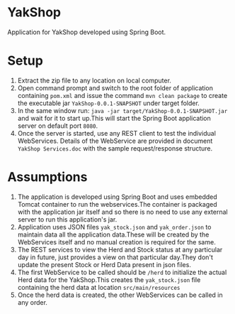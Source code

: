 # YakShop

Application for YakShop developed using Spring Boot.


# Setup

 1. Extract the zip file to any location on local computer.
 2. Open command prompt and switch to the root folder of application containing `pom.xml` and issue the command `mvn clean package` to create the executable jar `YakShop-0.0.1-SNAPSHOT` 	under target folder.
 3. In the same window run: `java -jar target/YakShop-0.0.1-SNAPSHOT.jar ` and wait for it to start up.This will start the Spring Boot application server on default port `8080`. 
 4. Once the server is started, use any REST client to test the individual WebServices. Details of the WebService are provided in document `YakShop Services.doc` with the sample request/response structure.
 
 
# Assumptions 

1. The application is developed using Spring Boot and uses embedded Tomcat container to run the webservices.The container is packaged with the application jar itself and so there is no need to use any external server to run this application's jar.
2. Application uses JSON files `yak_stock.json` and `yak_order.json` to maintain data all the application data.These will be created by the WebServices itself and no manual creation is required for the same.
3. The REST services to view the Herd and Stock status at any particular day in future, just provides a view on that particular day.They don't update the present Stock or Herd Data present in json files.
4. The first WebService to be called should be `/herd` to initialize the actual Herd data for the YakShop.This creates the `yak_stock.json` file containing the herd data at location `src/main/resources`
5. Once the herd data is created, the other WebServices can be called in any order. 
